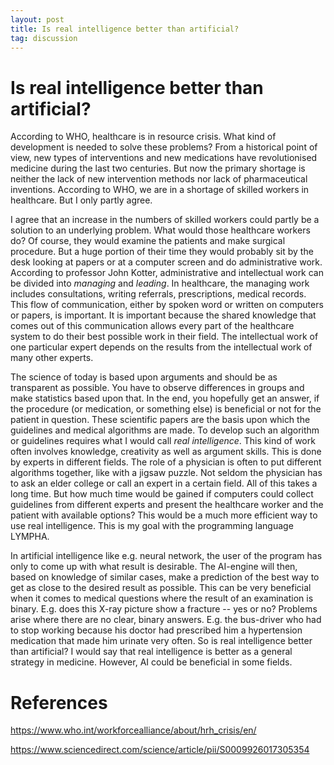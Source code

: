 ```yaml
---
layout: post
title: Is real intelligence better than artificial?
tag: discussion
---
```


# Is real intelligence better than artificial?

According to WHO, healthcare is in resource crisis. What kind of development is needed to solve these problems? From a historical point of view, new types of interventions and new medications have revolutionised medicine during the last two centuries. But now the primary shortage is neither the lack of new intervention methods nor lack of pharmaceutical inventions. According to WHO, we are in a shortage of skilled workers in healthcare. But I only partly agree. 

I agree that an increase in the numbers of skilled workers could partly be a solution to an underlying problem. What would those healthcare workers do? Of course, they would examine the patients and make surgical procedure. But a huge portion of their time they would probably sit by the desk looking at papers or at a computer screen and do administrative work. According to professor John Kotter, administrative and intellectual work can be divided into *managing* and *leading*. In healthcare, the managing work includes consultations, writing referrals, prescriptions, medical records. This flow of communication, either by spoken word or written on computers or papers, is important. It is important because the shared knowledge that comes out of this communication allows every part of the healthcare system to do their best possible work in their field. The intellectual work of one particular expert depends on the results from the intellectual work of many other experts. 

The science of today is based upon arguments and should be as transparent as possible. You have to observe differences in groups and make statistics based upon that. In the end, you hopefully get an answer, if the procedure (or medication, or something else) is beneficial or not for the patient in question. These scientific papers are the basis upon which the guidelines and medical algorithms are made. To develop such an algorithm or guidelines requires what I would call *real intelligence*. This kind of work often involves knowledge, creativity as well as argument skills. This is done by experts in different fields. The role of a physician is often to put different algorithms together, like with a jigsaw puzzle. Not seldom the physician has to ask an elder college or call an expert in a certain field. All of this takes a long time. But how much time would be gained if computers could collect guidelines from different experts and present the healthcare worker and the patient with available options? This would be a much more efficient way to use real intelligence. This is my goal with the programming language LYMPHA.

In artificial intelligence like e.g. neural network, the user of the program has only to come up with what result is desirable. The AI-engine will then, based on knowledge of similar cases, make a prediction of the best way to get as close to the desired result as possible. This can be very beneficial when it comes to medical questions where the result of an examination is binary. E.g. does this X-ray picture show a fracture -- yes or no? Problems arise where there are no clear, binary answers. E.g. the bus-driver who had to stop working because his doctor had prescribed him a hypertension medication that made him urinate very often. So is real intelligence better than artificial? I would say that real intelligence is better as a general strategy in medicine. However, AI could be beneficial in some fields.


# References

https://www.who.int/workforcealliance/about/hrh_crisis/en/

https://www.sciencedirect.com/science/article/pii/S0009926017305354

